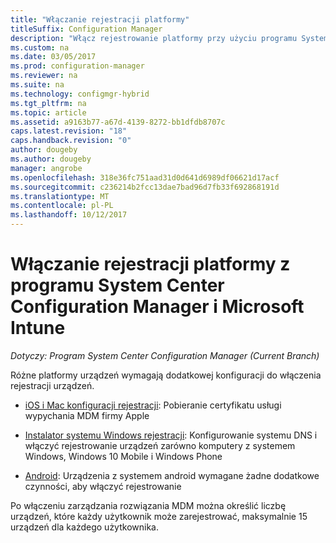 ```yaml
---
title: "Włączanie rejestracji platformy"
titleSuffix: Configuration Manager
description: "Włącz rejestrowanie platformy przy użyciu programu System Center Configuration Manager i Microsoft Intune."
ms.custom: na
ms.date: 03/05/2017
ms.prod: configuration-manager
ms.reviewer: na
ms.suite: na
ms.technology: configmgr-hybrid
ms.tgt_pltfrm: na
ms.topic: article
ms.assetid: a9163b77-a67d-4139-8272-bb1dfdb8707c
caps.latest.revision: "18"
caps.handback.revision: "0"
author: dougeby
ms.author: dougeby
manager: angrobe
ms.openlocfilehash: 318e36fc751aad31d0d641d6989df06621d17acf
ms.sourcegitcommit: c236214b2fcc13dae7bad96d7fb33f692868191d
ms.translationtype: MT
ms.contentlocale: pl-PL
ms.lasthandoff: 10/12/2017
---
```

# <a name="enable-platform-enrollment-with-system-center-configuration-manager-and-microsoft-intune"></a>Włączanie rejestracji platformy z programu System Center Configuration Manager i Microsoft Intune

*Dotyczy: Program System Center Configuration Manager (Current Branch)*

Różne platformy urządzeń wymagają dodatkowej konfiguracji do włączenia rejestracji urządzeń.
  - [iOS i Mac konfiguracji rejestracji](enroll-hybrid-ios-mac.md): Pobieranie certyfikatu usługi wypychania MDM firmy Apple

  - [Instalator systemu Windows rejestracji](enroll-hybrid-windows.md): Konfigurowanie systemu DNS i włączyć rejestrowanie urządzeń zarówno komputery z systemem Windows, Windows 10 Mobile i Windows Phone

  - [Android](enroll-hybrid-android.md): Urządzenia z systemem android wymagane żadne dodatkowe czynności, aby włączyć rejestrowanie

Po włączeniu zarządzania rozwiązania MDM można określić liczbę urządzeń, które każdy użytkownik może zarejestrować, maksymalnie 15 urządzeń dla każdego użytkownika.
